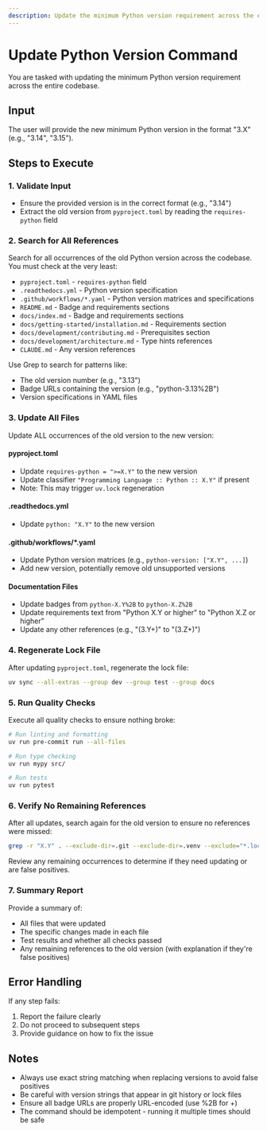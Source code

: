 ```yaml
---
description: Update the minimum Python version requirement across the entire codebase
---
```


# Update Python Version Command

You are tasked with updating the minimum Python version requirement across the entire codebase.

## Input

The user will provide the new minimum Python version in the format "3.X" (e.g., "3.14", "3.15").

## Steps to Execute

### 1. Validate Input
- Ensure the provided version is in the correct format (e.g., "3.14")
- Extract the old version from `pyproject.toml` by reading the `requires-python` field

### 2. Search for All References
Search for all occurrences of the old Python version across the codebase. You must check at the very least:
- `pyproject.toml` - `requires-python` field
- `.readthedocs.yml` - Python version specification
- `.github/workflows/*.yaml` - Python version matrices and specifications
- `README.md` - Badge and requirements sections
- `docs/index.md` - Badge and requirements sections
- `docs/getting-started/installation.md` - Requirements section
- `docs/development/contributing.md` - Prerequisites section
- `docs/development/architecture.md` - Type hints references
- `CLAUDE.md` - Any version references

Use Grep to search for patterns like:
- The old version number (e.g., "3.13")
- Badge URLs containing the version (e.g., "python-3.13%2B")
- Version specifications in YAML files

### 3. Update All Files
Update ALL occurrences of the old version to the new version:

#### pyproject.toml
- Update `requires-python = ">=X.Y"` to the new version
- Update classifier `"Programming Language :: Python :: X.Y"` if present
- Note: This may trigger `uv.lock` regeneration

#### .readthedocs.yml
- Update `python: "X.Y"` to the new version

#### .github/workflows/*.yaml
- Update Python version matrices (e.g., `python-version: ["X.Y", ...]`)
- Add new version, potentially remove old unsupported versions

#### Documentation Files
- Update badges from `python-X.Y%2B` to `python-X.Z%2B`
- Update requirements text from "Python X.Y or higher" to "Python X.Z or higher"
- Update any other references (e.g., "(3.Y+)" to "(3.Z+)")

### 4. Regenerate Lock File
After updating `pyproject.toml`, regenerate the lock file:
```bash
uv sync --all-extras --group dev --group test --group docs
```

### 5. Run Quality Checks
Execute all quality checks to ensure nothing broke:

```bash
# Run linting and formatting
uv run pre-commit run --all-files

# Run type checking
uv run mypy src/

# Run tests
uv run pytest
```

### 6. Verify No Remaining References
After all updates, search again for the old version to ensure no references were missed:
```bash
grep -r "X.Y" . --exclude-dir=.git --exclude-dir=.venv --exclude="*.lock"
```

Review any remaining occurrences to determine if they need updating or are false positives.

### 7. Summary Report
Provide a summary of:
- All files that were updated
- The specific changes made in each file
- Test results and whether all checks passed
- Any remaining references to the old version (with explanation if they're false positives)

## Error Handling

If any step fails:
1. Report the failure clearly
2. Do not proceed to subsequent steps
3. Provide guidance on how to fix the issue

## Notes

- Always use exact string matching when replacing versions to avoid false positives
- Be careful with version strings that appear in git history or lock files
- Ensure all badge URLs are properly URL-encoded (use %2B for +)
- The command should be idempotent - running it multiple times should be safe
